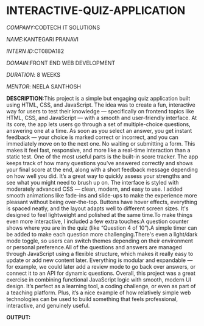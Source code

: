 # INTERACTIVE-QUIZ-APPLICATION

*COMPANY*:CODTECH IT SOLUTIONS

*NAME*:KANTEGARI PRANAVI

*INTERN ID*:CT08DA182

*DOMAIN*:FRONT END WEB DEVELOPMENT

*DURATION*: 8 WEEKS

*MENTOR*: NEELA SANTHOSH

**DESCRIPTION**:This project is a simple but engaging quiz application built using HTML, CSS, and JavaScript. The idea was to create a fun, interactive way for users to test their knowledge — specifically on frontend topics like HTML, CSS, and JavaScript — with a smooth and user-friendly interface.
At its core, the app lets users go through a set of multiple-choice questions, answering one at a time. As soon as you select an answer, you get instant feedback — your choice is marked correct or incorrect, and you can immediately move on to the next one. No waiting or submitting a form. This makes it feel fast, responsive, and more like a real-time interaction than a static test.
One of the most useful parts is the built-in score tracker. The app keeps track of how many questions you've answered correctly and shows your final score at the end, along with a short feedback message depending on how well you did. It’s a great way to quickly assess your strengths and see what you might need to brush up on.
The interface is styled with moderately advanced CSS — clean, modern, and easy to use. I added smooth animations like fade-ins and slide-ups to make the experience more pleasant without being over-the-top. Buttons have hover effects, everything is spaced neatly, and the layout adapts well to different screen sizes. It's designed to feel lightweight and polished at the same time.To make things even more interactive, I included a few extra touches:A question counter shows where you are in the quiz (like “Question 4 of 10”).A simple timer can be added to make each question more challenging.There's even a light/dark mode toggle, so users can switch themes depending on their environment or personal preference.All of the questions and answers are managed through JavaScript using a flexible structure, which makes it really easy to update or add new content later. Everything is modular and expandable — for example, we could later add a review mode to go back over answers, or connect it to an API for dynamic questions.
Overall, this project was a great exercise in combining functional JavaScript logic with smooth, modern UI design. It’s perfect as a learning tool, a coding challenge, or even as part of a teaching platform. Plus, it’s a nice example of how relatively simple web technologies can be used to build something that feels professional, interactive, and genuinely useful.

**OUTPUT:**
